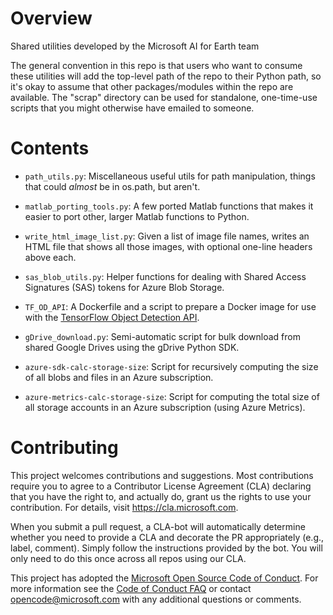 # Overview

Shared utilities developed by the Microsoft AI for Earth team

The general convention in this repo is that users who want to consume these utilities will add the top-level path of the repo to their Python path, so it's okay to assume that other packages/modules within the repo are available.  The "scrap" directory can be used for standalone, one-time-use scripts that you might otherwise have emailed to someone.

# Contents

- `path_utils.py`: Miscellaneous useful utils for path manipulation, things that could *almost* be in os.path, but aren't.

- `matlab_porting_tools.py`: A few ported Matlab functions that makes it easier to port other, larger Matlab functions to Python.

- `write_html_image_list.py`: Given a list of image file names, writes an HTML file that shows all those images, with optional one-line headers above each.

- `sas_blob_utils.py`: Helper functions for dealing with Shared Access Signatures (SAS) tokens
for Azure Blob Storage.

- `TF_OD_API`: A Dockerfile and a script to prepare a Docker image for use with the [TensorFlow Object Detection API](https://github.com/tensorflow/models/tree/master/research/object_detection).

- `gDrive_download.py`: Semi-automatic script for bulk download from shared Google Drives using the gDrive Python SDK.

- `azure-sdk-calc-storage-size`: Script for recursively computing the size of all blobs and files in an Azure subscription.

- `azure-metrics-calc-storage-size`: Script for computing the total size of all storage accounts in an Azure subscription (using Azure Metrics).


# Contributing

This project welcomes contributions and suggestions.  Most contributions require you to agree to a
Contributor License Agreement (CLA) declaring that you have the right to, and actually do, grant us
the rights to use your contribution. For details, visit https://cla.microsoft.com.

When you submit a pull request, a CLA-bot will automatically determine whether you need to provide
a CLA and decorate the PR appropriately (e.g., label, comment). Simply follow the instructions
provided by the bot. You will only need to do this once across all repos using our CLA.

This project has adopted the [Microsoft Open Source Code of Conduct](https://opensource.microsoft.com/codeofconduct/).
For more information see the [Code of Conduct FAQ](https://opensource.microsoft.com/codeofconduct/faq/) or
contact [opencode@microsoft.com](mailto:opencode@microsoft.com) with any additional questions or comments.
